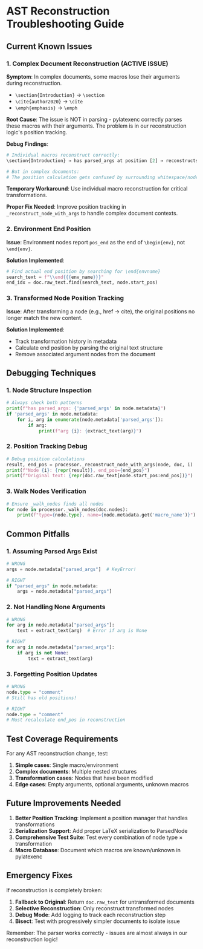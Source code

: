 # AST Reconstruction Troubleshooting Guide

## Current Known Issues

### 1. Complex Document Reconstruction (ACTIVE ISSUE)

**Symptom**: In complex documents, some macros lose their arguments during reconstruction.
- `\section{Introduction}` → `\section`
- `\cite{author2020}` → `\cite`
- `\emph{emphasis}` → `\emph`

**Root Cause**: The issue is NOT in parsing - pylatexenc correctly parses these macros with their arguments. The problem is in our reconstruction logic's position tracking.

**Debug Findings**:
```python
# Individual macros reconstruct correctly:
\section{Introduction} → has parsed_args at position [2] → reconstructs correctly

# But in complex documents:
# The position calculation gets confused by surrounding whitespace/nodes
```

**Temporary Workaround**: Use individual macro reconstruction for critical transformations.

**Proper Fix Needed**: Improve position tracking in `_reconstruct_node_with_args` to handle complex document contexts.

### 2. Environment End Position

**Issue**: Environment nodes report `pos_end` as the end of `\begin{env}`, not `\end{env}`.

**Solution Implemented**:
```python
# Find actual end position by searching for \end{envname}
search_text = f"\\end{{{env_name}}}"
end_idx = doc.raw_text.find(search_text, node.start_pos)
```

### 3. Transformed Node Position Tracking

**Issue**: After transforming a node (e.g., href → cite), the original positions no longer match the new content.

**Solution Implemented**:
- Track transformation history in metadata
- Calculate end position by parsing the original text structure
- Remove associated argument nodes from the document

## Debugging Techniques

### 1. Node Structure Inspection

```python
# Always check both patterns
print(f"has parsed_args: {'parsed_args' in node.metadata}")
if 'parsed_args' in node.metadata:
    for i, arg in enumerate(node.metadata['parsed_args']):
        if arg:
            print(f"arg {i}: {extract_text(arg)}")
```

### 2. Position Tracking Debug

```python
# Debug position calculations
result, end_pos = processor._reconstruct_node_with_args(node, doc, i)
print(f"Node {i}: {repr(result)}, end_pos={end_pos}")
print(f"Original text: {repr(doc.raw_text[node.start_pos:end_pos])}")
```

### 3. Walk Nodes Verification

```python
# Ensure _walk_nodes finds all nodes
for node in processor._walk_nodes(doc.nodes):
    print(f"type={node.type}, name={node.metadata.get('macro_name')}")
```

## Common Pitfalls

### 1. Assuming Parsed Args Exist
```python
# WRONG
args = node.metadata["parsed_args"]  # KeyError!

# RIGHT
if "parsed_args" in node.metadata:
    args = node.metadata["parsed_args"]
```

### 2. Not Handling None Arguments
```python
# WRONG
for arg in node.metadata["parsed_args"]:
    text = extract_text(arg)  # Error if arg is None

# RIGHT
for arg in node.metadata["parsed_args"]:
    if arg is not None:
        text = extract_text(arg)
```

### 3. Forgetting Position Updates
```python
# WRONG
node.type = "comment"
# Still has old positions!

# RIGHT
node.type = "comment"
# Must recalculate end_pos in reconstruction
```

## Test Coverage Requirements

For any AST reconstruction change, test:

1. **Simple cases**: Single macro/environment
2. **Complex documents**: Multiple nested structures
3. **Transformation cases**: Nodes that have been modified
4. **Edge cases**: Empty arguments, optional arguments, unknown macros

## Future Improvements Needed

1. **Better Position Tracking**: Implement a position manager that handles transformations
2. **Serialization Support**: Add proper LaTeX serialization to ParsedNode
3. **Comprehensive Test Suite**: Test every combination of node type × transformation
4. **Macro Database**: Document which macros are known/unknown in pylatexenc

## Emergency Fixes

If reconstruction is completely broken:

1. **Fallback to Original**: Return `doc.raw_text` for untransformed documents
2. **Selective Reconstruction**: Only reconstruct transformed nodes
3. **Debug Mode**: Add logging to track each reconstruction step
4. **Bisect**: Test with progressively simpler documents to isolate issue

Remember: The parser works correctly - issues are almost always in our reconstruction logic!
